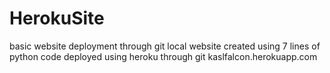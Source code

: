 # HerokuSite
basic website deployment through git 
local website created using 7 lines of python code
deployed using heroku through git
kaslfalcon.herokuapp.com
